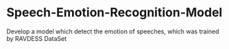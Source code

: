 # Speech-Emotion-Recognition-Model
Develop a model which detect the emotion of speeches, which was trained by RAVDESS DataSet
